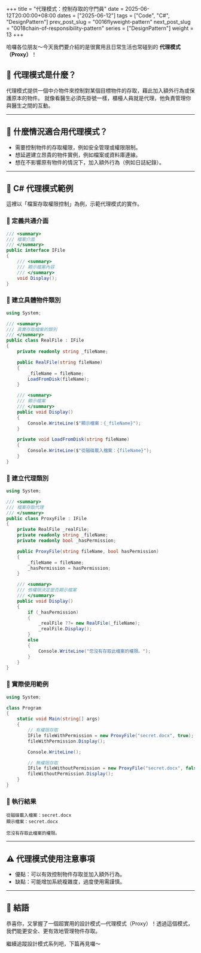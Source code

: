 +++
title = "代理模式：控制存取的守門員"
date = 2025-06-12T20:00:00+08:00
dates = ["2025-06-12"]
tags = ["Code", "C#", "DesignPattern"]
prev_post_slug = "0016flyweight-pattern"
next_post_slug = "0018chain-of-responsibility-pattern"
series = ["DesignPattern"]
weight = 13
+++

哈囉各位朋友～今天我們要介紹的是很實用且日常生活也常碰到的 **代理模式（Proxy）**！

## 🌟 代理模式是什麼？

代理模式提供一個中介物件來控制對某個目標物件的存取，藉此加入額外行為或保護原本的物件。
就像看醫生必須先掛號一樣，櫃檯人員就是代理，他負責管理你與醫生之間的互動。

---

## 🤔 什麼情況適合用代理模式？

- 需要控制物件的存取權限，例如安全管理或權限限制。
- 想延遲建立昂貴的物件實例，例如檔案或資料庫連線。
- 想在不影響原有物件的情況下，加入額外行為（例如日誌紀錄）。

---

## 🛂 C# 代理模式範例

這裡以「檔案存取權限控制」為例，示範代理模式的實作。

### 📂 定義共通介面

```csharp
/// <summary>
/// 檔案介面
/// </summary>
public interface IFile
{
    /// <summary>
    /// 顯示檔案內容
    /// </summary>
    void Display();
}
```

### 📄 建立具體物件類別

```csharp
using System;

/// <summary>
/// 真實存取檔案的類別
/// </summary>
public class RealFile : IFile
{
    private readonly string _fileName;

    public RealFile(string fileName)
    {
        _fileName = fileName;
        LoadFromDisk(fileName);
    }

    /// <summary>
    /// 顯示檔案
    /// </summary>
    public void Display()
    {
        Console.WriteLine($"顯示檔案：{_fileName}");
    }

    private void LoadFromDisk(string fileName)
    {
        Console.WriteLine($"從磁碟載入檔案：{fileName}");
    }
}
```

### 🔐 建立代理類別

```csharp
using System;

/// <summary>
/// 檔案存取代理
/// </summary>
public class ProxyFile : IFile
{
    private RealFile _realFile;
    private readonly string _fileName;
    private readonly bool _hasPermission;

    public ProxyFile(string fileName, bool hasPermission)
    {
        _fileName = fileName;
        _hasPermission = hasPermission;
    }

    /// <summary>
    /// 依權限決定是否顯示檔案
    /// </summary>
    public void Display()
    {
        if (_hasPermission)
        {
            _realFile ??= new RealFile(_fileName);
            _realFile.Display();
        }
        else
        {
            Console.WriteLine("您沒有存取此檔案的權限。");
        }
    }
}
```

### 🚀 實際使用範例

```csharp
using System;

class Program
{
    static void Main(string[] args)
    {
        // 有權限存取
        IFile fileWithPermission = new ProxyFile("secret.docx", true);
        fileWithPermission.Display();

        Console.WriteLine();

        // 無權限存取
        IFile fileWithoutPermission = new ProxyFile("secret.docx", false);
        fileWithoutPermission.Display();
    }
}
```

### 🎯 執行結果

```
從磁碟載入檔案：secret.docx
顯示檔案：secret.docx

您沒有存取此檔案的權限。
```

---

## ⚠️ 代理模式使用注意事項

- 優點：可以有效控制物件存取並加入額外行為。
- 缺點：可能增加系統複雜度，過度使用需謹慎。

---

## 🎉 結語

恭喜你，又掌握了一個超實用的設計模式—代理模式（Proxy）！透過這個模式，我們能更安全、更有效地管理物件存取。

繼續追蹤設計模式系列吧，下篇再見囉～
